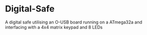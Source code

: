 # Digital-Safe
A digital safe utilising an O-USB board running on a ATmega32a and interfacing with a 4x4 matrix keypad and 8 LEDs
